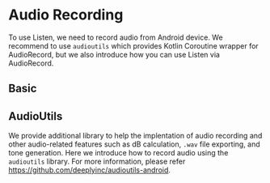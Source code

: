 # Audio Recording

To use Listen, we need to record audio from Android device. 
We recommend to use `audioutils` which provides Kotlin Coroutine wrapper for AudioRecord, but we also introduce how you can use Listen via AudioRecord.

## Basic 



## AudioUtils 

We provide additional library to help the implentation of audio recording and other audio-related features such as dB calculation, `.wav` file exporting, and tone generation. 
Here we introduce how to record audio using the `audioutils` library. 
For more information, please refer https://github.com/deeplyinc/audioutils-android.